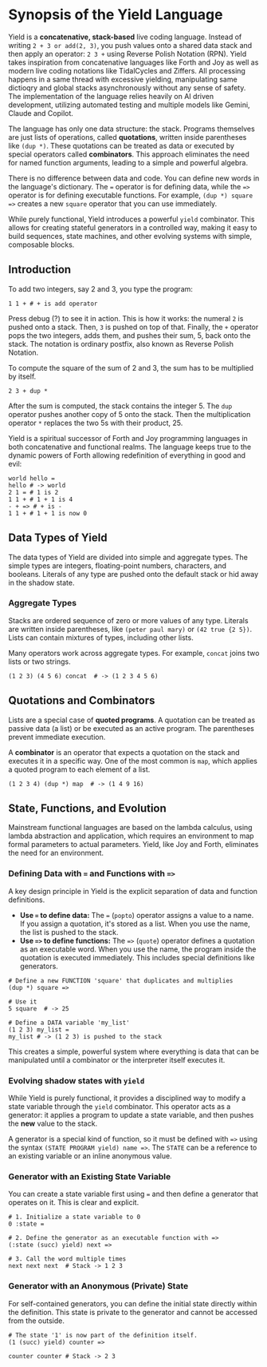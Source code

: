 # Synopsis of the Yield Language

Yield is a **concatenative, stack-based** live coding language. Instead of writing `2 + 3 or add(2, 3)`, you push values onto a shared data stack and then apply an operator: `2 3 +` using Reverse Polish Notation (RPN). Yield takes inspiration from concatenative languages like Forth and Joy as well as modern live coding notations like TidalCycles and Ziffers. All processing happens in a same thread with excessive yielding, manipulating same dictioqry and global stacks asynchronously without any sense of safety. The implementation of the language relies heavily on AI driven development, utilizing automated testing and multiple models like Gemini, Claude and Copilot.

The language has only one data structure: the stack. Programs themselves are just lists of operations, called **quotations**, written inside parentheses like `(dup *)`. These quotations can be treated as data or executed by special operators called **combinators**. This approach eliminates the need for named function arguments, leading to a simple and powerful algebra.

There is no difference between data and code. You can define new words in the language's dictionary. The `=` operator is for defining data, while the `=>` operator is for defining executable functions. For example, `(dup *) square =>` creates a new `square` operator that you can use immediately.

While purely functional, Yield introduces a powerful `yield` combinator. This allows for creating stateful generators in a controlled way, making it easy to build sequences, state machines, and other evolving systems with simple, composable blocks.

## Introduction

To add two integers, say 2 and 3, you type the program:

```
1 1 + # + is add operator
```

Press debug (?) to see it in action. This is how it works: the numeral `2` is pushed onto a stack. Then, `3` is pushed on top of that. Finally, the `+` operator pops the two integers, adds them, and pushes their sum, 5, back onto the stack. The notation is ordinary postfix, also known as Reverse Polish Notation.

To compute the square of the sum of 2 and 3, the sum has to be multiplied by itself.

```
2 3 + dup *
```

After the sum is computed, the stack contains the integer 5. The `dup` operator pushes another copy of 5 onto the stack. Then the multiplication operator `*` replaces the two 5s with their product, 25.

Yield is a spiritual successor of Forth and Joy programming languages in both concatenative and functional realms. The language keeps true to the dynamic powers of Forth allowing redefinition of everything in good and evil:
```
world hello =
hello # -> world
2 1 = # 1 is 2
1 1 + # 1 + 1 is 4
- + => # + is -
1 1 + # 1 + 1 is now 0
```

## Data Types of Yield

The data types of Yield are divided into simple and aggregate types. The simple types are integers, floating-point numbers, characters, and booleans. Literals of any type are pushed onto the default stack or hid away in the shadow state.

### Aggregate Types

Stacks are ordered sequence of zero or more values of any type. Literals are written inside parentheses, like `(peter paul mary)` or `(42 true {2 5})`. Lists can contain mixtures of types, including other lists.

Many operators work across aggregate types. For example, `concat` joins two lists or two strings.

```
(1 2 3) (4 5 6) concat  # -> (1 2 3 4 5 6)
```

## Quotations and Combinators

Lists are a special case of **quoted programs**. A quotation can be treated as passive data (a list) or be executed as an active program. The parentheses prevent immediate execution.

A **combinator** is an operator that expects a quotation on the stack and executes it in a specific way. One of the most common is `map`, which applies a quoted program to each element of a list.

```
(1 2 3 4) (dup *) map  # -> (1 4 9 16)
```

## State, Functions, and Evolution

Mainstream functional languages are based on the lambda calculus, using lambda abstraction and application, which requires an environment to map formal parameters to actual parameters. Yield, like Joy and Forth, eliminates the need for an environment.

### Defining Data with `=` and Functions with `=>`

A key design principle in Yield is the explicit separation of data and function definitions.
*   **Use `=` to define data:** The `=` (`popto`) operator assigns a value to a name. If you assign a quotation, it's stored as a list. When you use the name, the list is pushed to the stack.
*   **Use `=>` to define functions:** The `=>` (`quote`) operator defines a quotation as an executable word. When you use the name, the program inside the quotation is executed immediately. This includes special definitions like generators.

```
# Define a new FUNCTION 'square' that duplicates and multiplies
(dup *) square =>

# Use it
5 square  # -> 25

# Define a DATA variable 'my_list'
(1 2 3) my_list =
my_list # -> (1 2 3) is pushed to the stack
```

This creates a simple, powerful system where everything is data that can be manipulated until a combinator or the interpreter itself executes it.

### Evolving shadow states with `yield`

While Yield is purely functional, it provides a disciplined way to modify a state variable through the `yield` combinator. This operator acts as a generator: it applies a program to update a state variable, and then pushes the **new** value to the stack.

A generator is a special kind of function, so it must be defined with `=>` using the syntax `(STATE PROGRAM yield) name =>`. The `STATE` can be a reference to an existing variable or an inline anonymous value.

### Generator with an Existing State Variable
You can create a state variable first using `=` and then define a generator that operates on it. This is clear and explicit.
```
# 1. Initialize a state variable to 0
0 :state =

# 2. Define the generator as an executable function with =>
(:state (succ) yield) next =>

# 3. Call the word multiple times
next next next  # Stack -> 1 2 3
```

### Generator with an Anonymous (Private) State
For self-contained generators, you can define the initial state directly within the definition. This state is private to the generator and cannot be accessed from the outside.
```
# The state '1' is now part of the definition itself.
(1 (succ) yield) counter =>

counter counter # Stack -> 2 3
```
